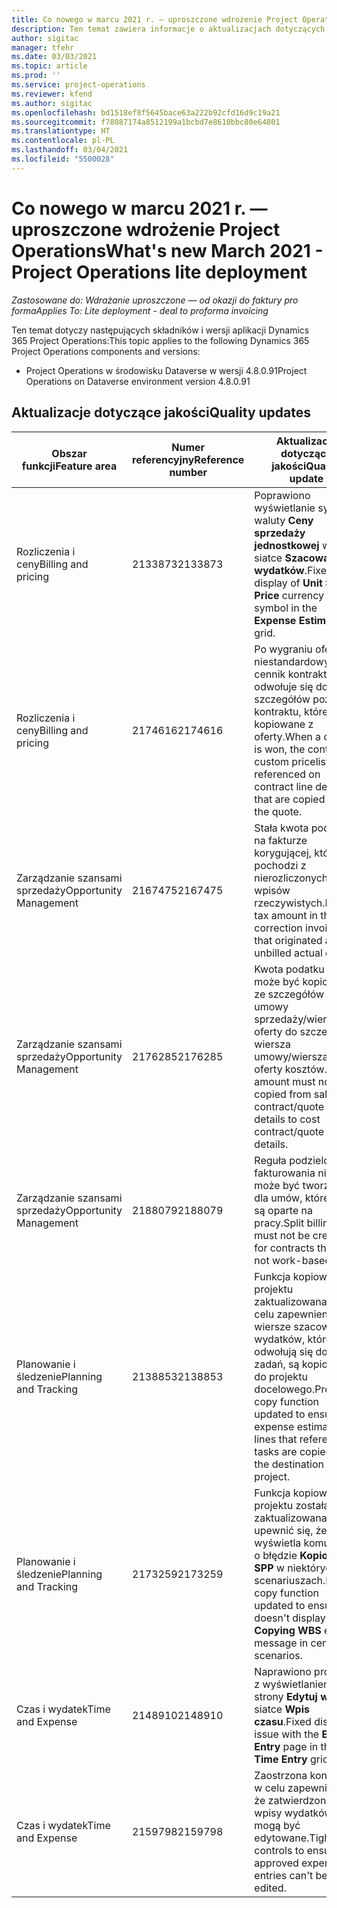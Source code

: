```yaml
---
title: Co nowego w marcu 2021 r. — uproszczone wdrożenie Project Operations
description: Ten temat zawiera informacje o aktualizacjach dotyczących jakości dostępnych w uproszczonym wdrożeniu Project Operations z marca 2021 r.
author: sigitac
manager: tfehr
ms.date: 03/03/2021
ms.topic: article
ms.prod: ''
ms.service: project-operations
ms.reviewer: kfend
ms.author: sigitac
ms.openlocfilehash: bd1518ef8f5645bace63a222b92cfd16d9c19a21
ms.sourcegitcommit: f78087174a8512199a1bcbd7e8610bbc80e64801
ms.translationtype: HT
ms.contentlocale: pl-PL
ms.lasthandoff: 03/04/2021
ms.locfileid: "5500028"
---
```

# <a name="whats-new-march-2021---project-operations-lite-deployment"></a><span data-ttu-id="00dc5-103">Co nowego w marcu 2021 r. — uproszczone wdrożenie Project Operations</span><span class="sxs-lookup"><span data-stu-id="00dc5-103">What's new March 2021 - Project Operations lite deployment</span></span>

<span data-ttu-id="00dc5-104">_Zastosowane do: Wdrażanie uproszczone — od okazji do faktury pro forma_</span><span class="sxs-lookup"><span data-stu-id="00dc5-104">_Applies To: Lite deployment - deal to proforma invoicing_</span></span>


<span data-ttu-id="00dc5-105">Ten temat dotyczy następujących składników i wersji aplikacji Dynamics 365 Project Operations:</span><span class="sxs-lookup"><span data-stu-id="00dc5-105">This topic applies to the following Dynamics 365 Project Operations components and versions:</span></span>

- <span data-ttu-id="00dc5-106">Project Operations w środowisku Dataverse w wersji 4.8.0.91</span><span class="sxs-lookup"><span data-stu-id="00dc5-106">Project Operations on Dataverse environment version 4.8.0.91</span></span> 

## <a name="quality-updates"></a><span data-ttu-id="00dc5-107">Aktualizacje dotyczące jakości</span><span class="sxs-lookup"><span data-stu-id="00dc5-107">Quality updates</span></span>

| <span data-ttu-id="00dc5-108">**Obszar funkcji**</span><span class="sxs-lookup"><span data-stu-id="00dc5-108">**Feature area**</span></span> | <span data-ttu-id="00dc5-109">**Numer referencyjny**</span><span class="sxs-lookup"><span data-stu-id="00dc5-109">**Reference number**</span></span> | <span data-ttu-id="00dc5-110">**Aktualizacja dotycząca jakości**</span><span class="sxs-lookup"><span data-stu-id="00dc5-110">**Quality update**</span></span> |
| --- | --- | --- |
| <span data-ttu-id="00dc5-111">Rozliczenia i ceny</span><span class="sxs-lookup"><span data-stu-id="00dc5-111">Billing and pricing</span></span> | <span data-ttu-id="00dc5-112">2133873</span><span class="sxs-lookup"><span data-stu-id="00dc5-112">2133873</span></span> | <span data-ttu-id="00dc5-113">Poprawiono wyświetlanie symbolu waluty **Ceny sprzedaży jednostkowej** w siatce **Szacowania wydatków**.</span><span class="sxs-lookup"><span data-stu-id="00dc5-113">Fixed the display of **Unit Sales Price** currency symbol in the **Expense Estimates** grid.</span></span> |
| <span data-ttu-id="00dc5-114">Rozliczenia i ceny</span><span class="sxs-lookup"><span data-stu-id="00dc5-114">Billing and pricing</span></span> | <span data-ttu-id="00dc5-115">2174616</span><span class="sxs-lookup"><span data-stu-id="00dc5-115">2174616</span></span> | <span data-ttu-id="00dc5-116">Po wygraniu oferty do niestandardowy cennik kontraktu odwołuje się do szczegółów pozycji kontraktu, które są kopiowane z oferty.</span><span class="sxs-lookup"><span data-stu-id="00dc5-116">When a quote is won, the contract custom pricelist is referenced on contract line details that are copied from the quote.</span></span> |
| <span data-ttu-id="00dc5-117">Zarządzanie szansami sprzedaży</span><span class="sxs-lookup"><span data-stu-id="00dc5-117">Opportunity Management</span></span> | <span data-ttu-id="00dc5-118">2167475</span><span class="sxs-lookup"><span data-stu-id="00dc5-118">2167475</span></span> | <span data-ttu-id="00dc5-119">Stała kwota podatku na fakturze korygującej, która pochodzi z nierozliczonych wpisów rzeczywistych.</span><span class="sxs-lookup"><span data-stu-id="00dc5-119">Fixed tax amount in the correction invoice that originated an unbilled actual entry.</span></span> |
| <span data-ttu-id="00dc5-120">Zarządzanie szansami sprzedaży</span><span class="sxs-lookup"><span data-stu-id="00dc5-120">Opportunity Management</span></span> | <span data-ttu-id="00dc5-121">2176285</span><span class="sxs-lookup"><span data-stu-id="00dc5-121">2176285</span></span> | <span data-ttu-id="00dc5-122">Kwota podatku nie może być kopiowana ze szczegółów umowy sprzedaży/wiersza oferty do szczegółów wiersza umowy/wiersza oferty kosztów.</span><span class="sxs-lookup"><span data-stu-id="00dc5-122">Tax amount must not be copied from sales contract/quote line details to cost contract/quote line details.</span></span> |
| <span data-ttu-id="00dc5-123">Zarządzanie szansami sprzedaży</span><span class="sxs-lookup"><span data-stu-id="00dc5-123">Opportunity Management</span></span> | <span data-ttu-id="00dc5-124">2188079</span><span class="sxs-lookup"><span data-stu-id="00dc5-124">2188079</span></span> | <span data-ttu-id="00dc5-125">Reguła podzielonego fakturowania nie może być tworzona dla umów, które nie są oparte na pracy.</span><span class="sxs-lookup"><span data-stu-id="00dc5-125">Split billing rule must not be created for contracts that are not work-based.</span></span> |
| <span data-ttu-id="00dc5-126">Planowanie i śledzenie</span><span class="sxs-lookup"><span data-stu-id="00dc5-126">Planning and Tracking</span></span> | <span data-ttu-id="00dc5-127">2138853</span><span class="sxs-lookup"><span data-stu-id="00dc5-127">2138853</span></span> | <span data-ttu-id="00dc5-128">Funkcja kopiowania projektu zaktualizowana w celu zapewnienia, że wiersze szacowania wydatków, które odwołują się do zadań, są kopiowane do projektu docelowego.</span><span class="sxs-lookup"><span data-stu-id="00dc5-128">Project copy function updated to ensure expense estimate lines that reference tasks are copied to the destination project.</span></span> |
| <span data-ttu-id="00dc5-129">Planowanie i śledzenie</span><span class="sxs-lookup"><span data-stu-id="00dc5-129">Planning and Tracking</span></span> | <span data-ttu-id="00dc5-130">2173259</span><span class="sxs-lookup"><span data-stu-id="00dc5-130">2173259</span></span> | <span data-ttu-id="00dc5-131">Funkcja kopiowania projektu została zaktualizowana, aby upewnić się, że nie wyświetla komunikatu o błędzie **Kopiowanie SPP** w niektórych scenariuszach.</span><span class="sxs-lookup"><span data-stu-id="00dc5-131">Project copy function updated to ensure it doesn't display the **Copying WBS** error message in certain scenarios.</span></span> |
| <span data-ttu-id="00dc5-132">Czas i wydatek</span><span class="sxs-lookup"><span data-stu-id="00dc5-132">Time and Expense</span></span> | <span data-ttu-id="00dc5-133">2148910</span><span class="sxs-lookup"><span data-stu-id="00dc5-133">2148910</span></span> | <span data-ttu-id="00dc5-134">Naprawiono problem z wyświetlaniem strony **Edytuj wpis** w siatce **Wpis czasu**.</span><span class="sxs-lookup"><span data-stu-id="00dc5-134">Fixed display issue with the **Edit Entry** page in the **Time Entry** grid.</span></span> |
| <span data-ttu-id="00dc5-135">Czas i wydatek</span><span class="sxs-lookup"><span data-stu-id="00dc5-135">Time and Expense</span></span> | <span data-ttu-id="00dc5-136">2159798</span><span class="sxs-lookup"><span data-stu-id="00dc5-136">2159798</span></span> | <span data-ttu-id="00dc5-137">Zaostrzona kontrola w celu zapewnienia, że zatwierdzone wpisy wydatków nie mogą być edytowane.</span><span class="sxs-lookup"><span data-stu-id="00dc5-137">Tightened controls to ensure approved expense entries can't be edited.</span></span> |


